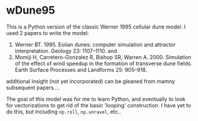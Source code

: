 # wDune95
This is a Python version of the classic Werner 1995 cellular dune model. I used 2 papers to write the model:

1) Werner BT. 1995. Eolian dunes: computer simulation and attractor interpretation. Geology 23: 1107–1110.
and
2) Momiji H, Carretero-Gonzalez R, Bishop SR, Warren A. 2000. Simulation of the effect of wind speedup in the formation of transverse dune
fields. Earth Surface Processes and Landforms 25: 905–918.

additional insight (not yet incorporated) can be gleaned from mamny subsequent papers....

The goal of this model was for me to learn Python, and eventually to look for vectorizations to get rid of the basic 'looping' construction.
I have yet to do this, but including `np.roll`, `np.unravel`, etc..

